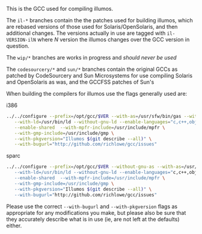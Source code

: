 This is the GCC used for compiling illumos.

The `il-*` branches contain the the patches used for building illumos, which
are rebased versions of those used for Solaris/OpenSolaris, and then
additional changes.  The versions actually in use are tagged with
`il-VERSION-ilN` where _N_ version the illumos changes over the GCC version in
question.

The `wip/*` branches are works in progress and _should never be used_

The `codesourcery/*` and `sun/*` branches contain the original GCCs as patched by
CodeSourcery and Sun Microsystems for use compiling Solaris and OpenSolaris as
was, and the GCCFSS patches of Sun's

When building the compilers for illumos use the flags generally used are:

i386
~~~sh
../../configure --prefix=/opt/gcc/$VER --with-as=/usr/sfw/bin/gas --with-gnu-as \
   --with-ld=/usr/bin/ld --without-gnu-ld --enable-languages="c,c++,objc" \
   --enable-shared  --with-mpfr-include=/usr/include/mpfr \
   --with-gmp-include=/usr/include/gmp \
   --with-pkgversion="Illumos $(git describe --all)" \
   --with-bugurl="http://github.com/richlowe/gcc/issues"
~~~

sparc
~~~sh
../../configure --prefix=/opt/gcc/$VER --without-gnu-as --with-as=/usr/ccs/bin/as" \
   --with-ld=/usr/bin/ld --without-gnu-ld --enable-languages="c,c++,objc" \
   --enable-shared  --with-mpfr-include=/usr/include/mpfr \
   --with-gmp-include=/usr/include/gmp \
   --with-pkgversion="Illumos $(git describe --all)" \
   --with-bugurl="http://github.com/richlowe/gcc/issues"
~~~

Please use the correct `--with-bugurl` and `--with-pkgversion` flags as
appropriate for any modifications you make, but please also be sure that they
accurately describe what is in use (ie, are not left at the defaults) either.
